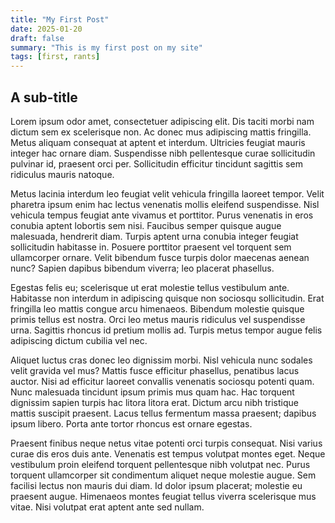 ```yaml
---
title: "My First Post"
date: 2025-01-20
draft: false
summary: "This is my first post on my site"
tags: [first, rants]
---
```


## A sub-title

Lorem ipsum odor amet, consectetuer adipiscing elit. Dis taciti morbi nam dictum sem ex scelerisque non. Ac donec mus adipiscing mattis fringilla. Metus aliquam consequat at aptent et interdum. Ultricies feugiat mauris integer hac ornare diam. Suspendisse nibh pellentesque curae sollicitudin pulvinar id, praesent orci per. Sollicitudin efficitur tincidunt sagittis sem ridiculus mauris natoque.

Metus lacinia interdum leo feugiat velit vehicula fringilla laoreet tempor. Velit pharetra ipsum enim hac lectus venenatis mollis eleifend suspendisse. Nisl vehicula tempus feugiat ante vivamus et porttitor. Purus venenatis in eros conubia aptent lobortis sem nisi. Faucibus semper quisque augue malesuada, hendrerit diam. Turpis aptent urna conubia integer feugiat sollicitudin habitasse in. Posuere porttitor praesent vel torquent sem ullamcorper ornare. Velit bibendum fusce turpis dolor maecenas aenean nunc? Sapien dapibus bibendum viverra; leo placerat phasellus.

Egestas felis eu; scelerisque ut erat molestie tellus vestibulum ante. Habitasse non interdum in adipiscing quisque non sociosqu sollicitudin. Erat fringilla leo mattis congue arcu himenaeos. Bibendum molestie quisque primis tellus est nostra. Orci leo metus mauris ridiculus vel suspendisse urna. Sagittis rhoncus id pretium mollis ad. Turpis metus tempor augue felis adipiscing dictum cubilia vel nec.

Aliquet luctus cras donec leo dignissim morbi. Nisl vehicula nunc sodales velit gravida vel mus? Mattis fusce efficitur phasellus, penatibus lacus auctor. Nisi ad efficitur laoreet convallis venenatis sociosqu potenti quam. Nunc malesuada tincidunt ipsum primis mus quam hac. Hac torquent dignissim sapien turpis hac litora litora erat. Dictum arcu nibh tristique mattis suscipit praesent. Lacus tellus fermentum massa praesent; dapibus ipsum libero. Porta ante tortor rhoncus est ornare egestas.

Praesent finibus neque netus vitae potenti orci turpis consequat. Nisi varius curae dis eros duis ante. Venenatis est tempus volutpat montes eget. Neque vestibulum proin eleifend torquent pellentesque nibh volutpat nec. Purus torquent ullamcorper sit condimentum aliquet neque molestie augue. Sem facilisi lectus non mauris dui diam. Id dolor ipsum placerat; molestie eu praesent augue. Himenaeos montes feugiat tellus viverra scelerisque mus vitae. Nisi volutpat erat aptent ante sed nullam.
